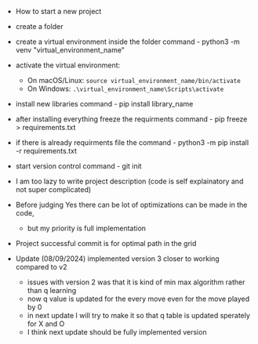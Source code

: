 - How to start a new project 
 - create a folder 
 - create a virtual environment inside the folder command - python3 -m venv "virtual_environment_name"
 - activate the virtual environment:
    - On macOS/Linux: `source virtual_environment_name/bin/activate`
    - On Windows: `.\virtual_environment_name\Scripts\activate`
 - install new libraries command - pip install library_name
 - after installing everything freeze the requirments command - pip freeze > requirements.txt
 - if there is already requirments file the command - python3 -m pip install -r requirements.txt
 - start version control command - git init

 - I am too lazy to write project description (code is self explainatory and not super complicated)
 - Before judging Yes there can be lot of optimizations can be made in the code, 
   - but my priority is full  implementation
- Project successful commit is for optimal path in the grid

 - Update (08/09/2024) implemented version 3 closer to working compared to v2
   - issues with version 2 was that it is kind of min max algorithm rather than q learning
   - now q value is updated for the every move even for the move played by 0
   - in next update I will try to make it so that q table is updated sperately for X and O 
   - I think next update should be fully implemented version 
 
